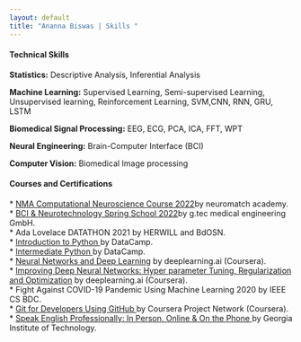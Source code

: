 ```yaml
---
layout: default
title: "Ananna Biswas | Skills "
---
```


  <div class="row g-5 mb-3">
   <div class="col-md-12">
    <h4 class="fw-bold border-bottom pb-3 mb-5">Technical Skills</h4>
    <P><b>Statistics:</b> Descriptive Analysis, Inferential Analysis </p>
    <p><b> Machine Learning:</b> Supervised Learning, Semi-supervised Learning, Unsupervised learning, Reinforcement Learning, SVM,CNN, RNN, GRU, LSTM </p>
    <p><b>Biomedical Signal Processing:</b> EEG, ECG, PCA, ICA, FFT, WPT</p>
    <p><b>Neural Engineering:</b> Brain-Computer Interface (BCI) </p>
    <p><b>Computer Vision:</b> Biomedical Image processing </p>

  </div>
  </div>
  <div class="row g-5 mb-3">
   <div class="col-md-12">
   <h4 class="fw-bold border-bottom pb-3 mb-5">Courses and Certifications</h4>
   <p>
    * <a href= "https://portal.neuromatchacademy.org/certificate/e809b048-67e3-437e-9afa-aa23664965f1">NMA Computational Neuroscience Course 2022</a>by neuromatch 
      academy. <br>
    * <a href= "/assets/certificate/gtec.pdf"> BCI & Neurotechnology Spring School 2022</a>by g.tec medical engineering GmbH.<br>
    * Ada Lovelace DATATHON 2021 by HERWILL and BdOSN. <br>
    * <a href = "https://www.datacamp.com/statement-of-accomplishment/course/09b6b804c6dfc5482f889a280984df2ec7f1a54a">Introduction to Python </a>by DataCamp. <br>
    * <a href = "https://www.datacamp.com/statement-of-accomplishment/course/3a83e1f7ea92904cb1f01a06f0da80796ca09cd1">Intermediate Python </a> by DataCamp. <br>
    * <a href = "https://www.coursera.org/account/accomplishments/certificate/KV4S79KAM6TQ">Neural Networks and Deep Learning</a> by deeplearning.ai (Coursera). <br>
    *	<a href = "https://www.coursera.org/account/accomplishments/certificate/MSRJSYV8CDDA">Improving Deep Neural Networks: Hyper parameter Tuning, Regularization and
      Optimization</a> by deeplearning.ai (Coursera).<br>
    * Fight Against COVID-19 Pandemic Using Machine Learning 2020 by IEEE CS BDC.<br>
    * <a href="https://www.coursera.org/account/accomplishments/certificate/UC69Z28FSTUK"> Git for Developers Using GitHub </a> by Coursera Project Network (Coursera).       <br>
    * <a href= "https://www.coursera.org/account/accomplishments/certificate/C7N82Z5JRBJJ"> Speak English Professionally: In Person, Online & On the Phone </a>by
      Georgia Institute of Technology.
  </p>
  </div>
  </div>
  
 
